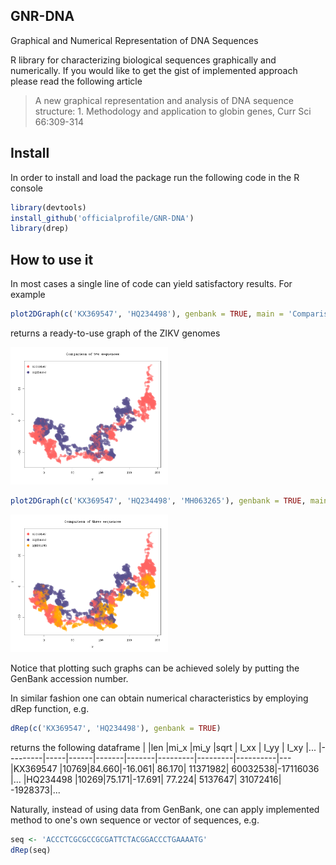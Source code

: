 ## GNR-DNA
Graphical and Numerical Representation of DNA Sequences

R library for characterizing biological sequences graphically and numerically. If you would like to get the gist of implemented approach please read the following article 
> A new graphical representation and analysis of DNA sequence structure: 1. Methodology and application to globin genes, Curr Sci 66:309-314

## Install
In order to install and load the package run the following code in the R console

```r
library(devtools)
install_github('officialprofile/GNR-DNA')
library(drep)
```

## How to use it
In most cases a single line of code can yield satisfactory results. For example

```r
plot2DGraph(c('KX369547', 'HQ234498'), genbank = TRUE, main = 'Comparison of two sequences')
```
returns a ready-to-use graph of the ZIKV genomes

<img src="img/example1.png" width="50%" />

```r
plot2DGraph(c('KX369547', 'HQ234498', 'MH063265'), genbank = TRUE, main = 'Comparison of three sequences')
```

<img src="img/example2.png" width="50%" />

Notice that plotting such graphs can be achieved solely by putting the GenBank accession number.

In similar fashion one can obtain numerical characteristics by employing dRep function, e.g.
```r
dRep(c('KX369547', 'HQ234498'), genbank = TRUE)
```
returns the following dataframe
|         |len  |mi_x  |mi_y   |sqrt   | I_xx    | I_yy    |  I_xy    |...
|---------|-----|------|-------|-------|---------|---------|----------|---
|KX369547 |10769|84.660|-16.061| 86.170| 11371982| 60032538|-17116036 |...
|HQ234498 |10269|75.171|-17.691| 77.224|  5137647| 31072416|  -1928373|...

Naturally, instead of using data from GenBank, one can apply implemented method to one's own sequence or vector of sequences, e.g.
```r
seq <- 'ACCCTCGCGCCGCGATTCTACGGACCCTGAAAATG'
dRep(seq)
```
